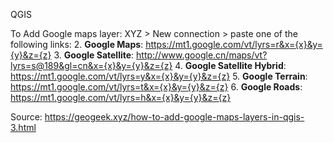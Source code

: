 QGIS

To Add Google maps layer: XYZ > New connection > paste one of the following links:
	2. **Google Maps**: https://mt1.google.com/vt/lyrs=r&x={x}&y={y}&z={z}
	3. **Google Satellite**: http://www.google.cn/maps/vt?lyrs=s@189&gl=cn&x={x}&y={y}&z={z}
	4. **Google Satellite Hybrid**: https://mt1.google.com/vt/lyrs=y&x={x}&y={y}&z={z}
	5. **Google Terrain**: https://mt1.google.com/vt/lyrs=t&x={x}&y={y}&z={z}
	6. **Google Roads**: https://mt1.google.com/vt/lyrs=h&x={x}&y={y}&z={z}

Source:  <https://geogeek.xyz/how-to-add-google-maps-layers-in-qgis-3.html>